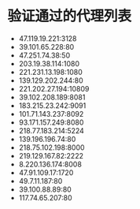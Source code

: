 # 验证通过的代理列表

 - 47.119.19.221:3128
 - 39.101.65.228:80
 - 47.251.74.38:50
 - 203.19.38.114:1080
 - 221.231.13.198:1080
 - 139.129.202.244:80
 - 221.202.27.194:10809
 - 39.102.208.189:8081
 - 183.215.23.242:9091
 - 101.71.143.237:8092
 - 93.171.157.249:8080
 - 218.77.183.214:5224
 - 139.196.196.74:80
 - 218.75.102.198:8000
 - 219.129.167.82:2222
 - 8.220.136.174:8008
 - 47.91.109.17:1720
 - 49.7.11.187:80
 - 39.100.88.89:80
 - 117.74.65.207:80
